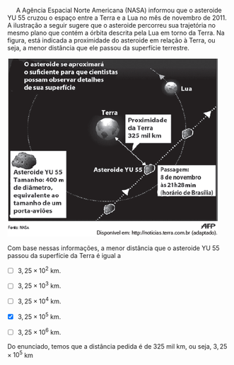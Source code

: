 

     A Agência Espacial Norte Americana (NASA) informou que o asteroide YU 55 cruzou o espaço entre a Terra e a Lua no mês de novembro de 2011. A ilustração a seguir sugere que o asteroide percorreu sua trajetória no mesmo plano que contém a órbita descrita pela Lua em torno da Terra. Na figura, está indicada a proximidade do asteroide em relação à Terra, ou seja, a menor distância que ele passou da superfície terrestre.

![](a12bfa78-0105-3270-4dca-aee51cf14d0e.png)

Com base nessas informações, a menor distância que o asteroide YU 55 passou da superfície da Terra é igual a



- [ ] $3,25 \times 10^2$ km.
- [ ] $3,25 \times 10^3$ km.
- [ ] $3,25 \times 10^4$ km.
- [x] $3,25 \times 10^5$ km.
- [ ] $3,25 \times 10^6$ km.


Do enunciado, temos que a distância pedida é de 325 mil km, ou seja, $3,25 \times 10^5$ km
